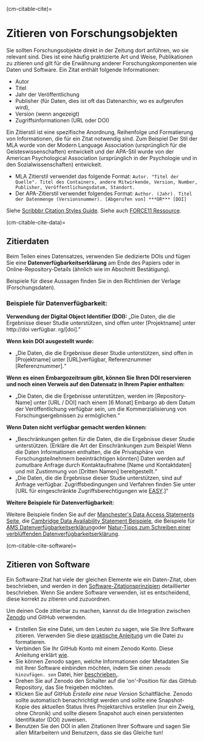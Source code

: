 (cm-citable-cite)=
# Zitieren von Forschungsobjekten

Sie sollten Forschungsobjekte direkt in der Zeitung dort anführen, wo sie relevant sind. Dies ist eine häufig praktizierte Art und Weise, Publikationen zu zitieren und gilt für die Erwähnung anderer Forschungskomponenten wie Daten und Software. Ein Zitat enthält folgende Informationen:
- Autor
- Titel
- Jahr der Veröffentlichung
- Publisher (für Daten, dies ist oft das Datenarchiv, wo es aufgerufen wird),
- Version (wenn angezeigt)
- Zugriffsinformationen (URL oder DOI)

Ein Zitierstil ist eine spezifische Anordnung, Reihenfolge und Formatierung von Informationen, die für ein Zitat notwendig sind. Zum Beispiel Der Stil der MLA wurde von der Modern Language Association (ursprünglich für die Geisteswissenschaften) entwickelt und der APA-Stil wurde von der American Psychological Association (ursprünglich in der Psychologie und in den Sozialwissenschaften) entwickelt.
- MLA Zitierstil verwendet das folgende Format: `Autor. "Titel der Quelle". Titel des Containers, andere Mitwirkende, Version, Number, Publisher, Veröffentlichungsdatum, Standort.`
- Der APA-Zitierstil verwendet folgendes Format: `Author. (Jahr). Titel der Datenmenge (Versionsnummer). [Abgerufen von] ***OR*** [DOI]`

Siehe [Scribbbr Citation Styles Guide](https://www.scribbr.com/citing-sources/citation-styles/). Siehe auch [FORCE11 Ressource](https://www.force11.org/node/4771).

(cm-citable-cite-data)=
## Zitierdaten

Beim Teilen eines Datensatzes, verwenden Sie dedizierte DOIs und fügen Sie eine **Datenverfügbarkeitserklärung** am Ende des Papiers oder in Online-Repository-Details (ähnlich wie im Abschnitt Bestätigung).

Beispiele für diese Aussagen finden Sie in den Richtlinien der Verlage (Forschungsdaten).

### Beispiele für Datenverfügbarkeit:

**Verwendung der Digital Object Identifier (DOI):** „Die Daten, die die Ergebnisse dieser Studie unterstützen, sind offen unter [Projektname] unter http://doi verfügbar. rg/[doi].”

**Wenn kein DOI ausgestellt wurde:**
- „Die Daten, die die Ergebnisse dieser Studie unterstützen, sind offen in [Projektname] unter [URL]verfügbar, Referenznummer [Referenznummer].“

**Wenn es einen Embargozeitraum gibt, können Sie Ihren DOI reservieren und noch einen Verweis auf den Datensatz in Ihrem Papier enthalten:**
- „Die Daten, die die Ergebnisse unterstützen, werden im [Repository-Name] unter [URL / DOI] nach einem [6 Monat] Embargo ab dem Datum der Veröffentlichung verfügbar sein, um die Kommerzialisierung von Forschungsergebnissen zu ermöglichen.“

**Wenn Daten nicht verfügbar gemacht werden können:**
- „Beschränkungen gelten für die Daten, die die Ergebnisse dieser Studie unterstützen. [Erkläre die Art der Einschränkungen zum Beispiel Wenn die Daten Informationen enthalten, die die Privatsphäre von Forschungsteilnehmern beeinträchtigen könnten] Daten werden auf zumutbare Anfrage durch Kontaktaufnahme [Name und Kontaktdaten] und mit Zustimmung von [Dritten Namen] bereitgestellt.“
-  „Die Daten, die die Ergebnisse dieser Studie unterstützen, sind auf Anfrage verfügbar. Zugriffsbedingungen und Verfahren finden Sie unter [URL für eingeschränkte Zugriffsberechtigungen wie [EASY](https://easy.dans.knaw.nl/ui/home).]“

**Weitere Beispiele für Datenverfügbarkeit:**

Weitere Beispiele finden Sie auf der [Manchester's Data Access Statements Seite](https://www.library.manchester.ac.uk/using-the-library/staff/research/research-data-management/sharing/data-access-statements/), die [Cambridge Data Availability Statement Beispiele](https://www.cambridge.org/core/services/authors/open-data/data-availability-statements), die Beispiele für [AMS Datenverfügbarkeitserklärung](https://www.ametsoc.org/index.cfm/ams/publications/author-information/formatting-and-manuscript-components/data-availability-statement-examples/)oder [Natur-Tipps zum Schreiben einer verblüffenden Datenverfügbarkeitserklärung](https://researchdata.springernature.com/posts/tips-for-writing-a-dazzling-das-data-availability-statement).

(cm-citable-cite-software)=
## Zitieren von Software

Ein Software-Zitat hat viele der gleichen Elemente wie ein Daten-Zitat, oben beschrieben, und werden in den [Software-Zitationsprinzipien](https://www.force11.org/software-citation-principles) detaillierter beschrieben. Wenn Sie andere Software verwenden, ist es entscheidend, diese korrekt zu zitieren und zuzuordnen.

Um deinen Code zitierbar zu machen, kannst du die Integration zwischen [Zenodo](https://zenodo.org/) und GitHub verwenden.

- Erstellen Sie eine Datei, um den Leuten zu sagen, wie Sie Ihre Software zitieren. Verwenden Sie diese [praktische Anleitung](https://citation-file-format.github.io/cff-initializer-javascript/) um die Datei zu formatieren.
- Verbinden Sie Ihr GitHub Konto mit einem Zenodo Konto. Diese Anleitung erklärt [wie](https://guides.github.com/activities/citable-code/).
- Sie können Zenodo sagen, welche Informationen oder Metadaten Sie mit Ihrer Software einbinden möchten, indem Sie einen `zenodo hinzufügen. son` Datei, hier [beschrieben.](https://guide.esciencecenter.nl/citable_software/making_software_citable.html).
- Drehen Sie auf Zenodo den Schalter auf die 'on'-Position für das GitHub Repository, das Sie freigeben möchten.
- Klicken Sie auf GitHub *Erstelle eine neue Version* Schaltfläche. Zenodo sollte automatisch benachrichtigt werden und sollte eine Snapshot-Kopie des aktuellen Status Ihres Projektarchivs erstellen (nur ein Zweig, ohne Chronik) und sollte diesem Snapshot auch einen persistenten Identifikator (DOI) zuweisen.
- Benutzen Sie den DOI in allen Zitationen Ihrer Software und sagen Sie allen Mitarbeitern und Benutzern, dass sie das Gleiche tun!
